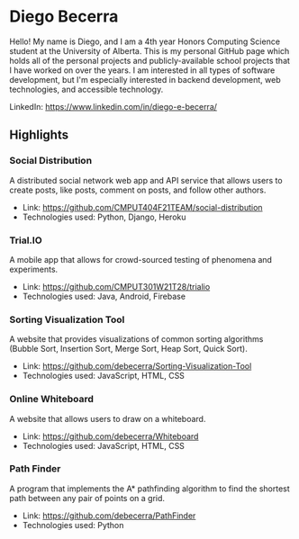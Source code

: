 # Diego Becerra

Hello! My name is Diego, and I am a 4th year Honors Computing Science student at the University of Alberta. This is my personal GitHub page which holds all of the personal projects and publicly-available school projects that I have worked on over the years. I am interested in all types of software development, but I'm especially interested in backend development, web technologies, and accessible technology.

LinkedIn: https://www.linkedin.com/in/diego-e-becerra/

## Highlights

### Social Distribution
A distributed social network web app and API service that allows users to create posts, like posts, comment on posts, and follow other authors.
 - Link: https://github.com/CMPUT404F21TEAM/social-distribution
 - Technologies used: Python, Django, Heroku

### Trial.IO
A mobile app that allows for crowd-sourced testing of phenomena and experiments.
 - Link: https://github.com/CMPUT301W21T28/trialio
 - Technologies used: Java, Android, Firebase

### Sorting Visualization Tool
A website that provides visualizations of common sorting algorithms (Bubble Sort, Insertion Sort, Merge Sort, Heap Sort, Quick Sort).
 - Link: https://github.com/debecerra/Sorting-Visualization-Tool
 - Technologies used: JavaScript, HTML, CSS

### Online Whiteboard
A website that allows users to draw on a whiteboard.
 - Link: https://github.com/debecerra/Whiteboard
 - Technologies used: JavaScript, HTML, CSS

### Path Finder
A program that implements the A* pathfinding algorithm to find the shortest path between any pair of points on a grid.
 - Link: https://github.com/debecerra/PathFinder
 - Technologies used: Python
